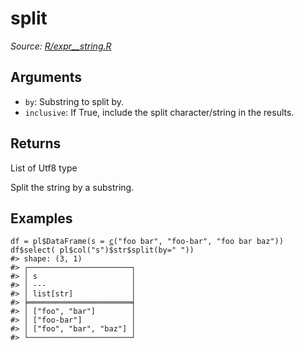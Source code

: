 # split

*Source: [R/expr__string.R](https://github.com/pola-rs/r-polars/tree/main/R/expr__string.R)*

## Arguments

- `by`: Substring to split by.
- `inclusive`: If True, include the split character/string in the results.

## Returns

List of Utf8 type

Split the string by a substring.

## Examples

<pre class='r-example'><code><span class='r-in'><span><span class='va'>df</span> <span class='op'>=</span> <span class='va'>pl</span><span class='op'>$</span><span class='fu'>DataFrame</span><span class='op'>(</span>s <span class='op'>=</span> <span class='fu'><a href='https://rdrr.io/r/base/c.html'>c</a></span><span class='op'>(</span><span class='st'>"foo bar"</span>, <span class='st'>"foo-bar"</span>, <span class='st'>"foo bar baz"</span><span class='op'>)</span><span class='op'>)</span></span></span>
<span class='r-in'><span><span class='va'>df</span><span class='op'>$</span><span class='fu'>select</span><span class='op'>(</span> <span class='va'>pl</span><span class='op'>$</span><span class='fu'>col</span><span class='op'>(</span><span class='st'>"s"</span><span class='op'>)</span><span class='op'>$</span><span class='va'>str</span><span class='op'>$</span><span class='fu'>split</span><span class='op'>(</span>by<span class='op'>=</span><span class='st'>" "</span><span class='op'>)</span><span class='op'>)</span></span></span>
<span class='r-out co'><span class='r-pr'>#&gt;</span> shape: (3, 1)</span>
<span class='r-out co'><span class='r-pr'>#&gt;</span> ┌───────────────────────┐</span>
<span class='r-out co'><span class='r-pr'>#&gt;</span> │ s                     │</span>
<span class='r-out co'><span class='r-pr'>#&gt;</span> │ ---                   │</span>
<span class='r-out co'><span class='r-pr'>#&gt;</span> │ list[str]             │</span>
<span class='r-out co'><span class='r-pr'>#&gt;</span> ╞═══════════════════════╡</span>
<span class='r-out co'><span class='r-pr'>#&gt;</span> │ ["foo", "bar"]        │</span>
<span class='r-out co'><span class='r-pr'>#&gt;</span> │ ["foo-bar"]           │</span>
<span class='r-out co'><span class='r-pr'>#&gt;</span> │ ["foo", "bar", "baz"] │</span>
<span class='r-out co'><span class='r-pr'>#&gt;</span> └───────────────────────┘</span>
 </code></pre>